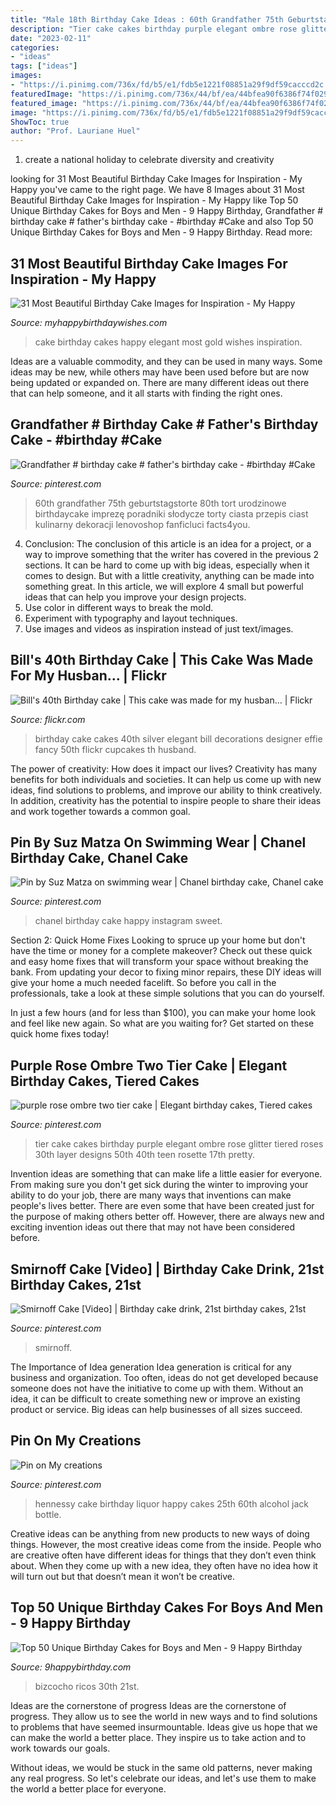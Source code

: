 ```yaml
---
title: "Male 18th Birthday Cake Ideas : 60th Grandfather 75th Geburtstagstorte 80th Tort Urodzinowe Birthdaycake Imprezę Poradniki Słodycze Torty Ciasta Przepis Ciast Kulinarny Dekoracji Lenovoshop Fanficluci Facts4you"
description: "Tier cake cakes birthday purple elegant ombre rose glitter tiered roses 30th layer designs 50th 40th teen rosette 17th pretty"
date: "2023-02-11"
categories:
- "ideas"
tags: ["ideas"]
images:
- "https://i.pinimg.com/736x/fd/b5/e1/fdb5e1221f08851a29f9df59cacccd2c.jpg"
featuredImage: "https://i.pinimg.com/736x/44/bf/ea/44bfea90f6386f74f029a980649cc8c0.jpg"
featured_image: "https://i.pinimg.com/736x/44/bf/ea/44bfea90f6386f74f029a980649cc8c0.jpg"
image: "https://i.pinimg.com/736x/fd/b5/e1/fdb5e1221f08851a29f9df59cacccd2c.jpg"
ShowToc: true
author: "Prof. Lauriane Huel"
---
```



1. create a national holiday to celebrate diversity and creativity

	

		
looking for 31 Most Beautiful Birthday Cake Images for Inspiration - My Happy you've came to the right page. We have 8 Images about 31 Most Beautiful Birthday Cake Images for Inspiration - My Happy like Top 50 Unique Birthday Cakes for Boys and Men - 9 Happy Birthday, Grandfather # birthday cake # father&#039;s birthday cake - #birthday #Cake and also Top 50 Unique Birthday Cakes for Boys and Men - 9 Happy Birthday. Read more:
		
    
## 31 Most Beautiful Birthday Cake Images For Inspiration - My Happy

<img loading=lazy src="https://www.myhappybirthdaywishes.com/wp-content/uploads/2016/01/black-and-off-white-birthday-cake-images.jpg" onerror="this.onerror=null;this.src='https://tse1.mm.bing.net/th?id=OIP.3MiRqvyBhFh4d1GYt2ScXwHaLx&amp;pid=15.1';" alt="31 Most Beautiful Birthday Cake Images for Inspiration - My Happy">

_Source: myhappybirthdaywishes.com_

>cake birthday cakes happy elegant most gold wishes inspiration. 

	

Ideas are a valuable commodity, and they can be used in many ways. Some ideas may be new, while others may have been used before but are now being updated or expanded on. There are many different ideas out there that can help someone, and it all starts with finding the right ones.

    
## Grandfather # Birthday Cake # Father&#039;s Birthday Cake - #birthday #Cake

<img loading=lazy src="https://i.pinimg.com/736x/44/bf/ea/44bfea90f6386f74f029a980649cc8c0.jpg" onerror="this.onerror=null;this.src='https://tse4.mm.bing.net/th?id=OIP.WSi_uPlwlgTetC0EbVSMyQHaNK&amp;pid=15.1';" alt="Grandfather # birthday cake # father&#039;s birthday cake - #birthday #Cake">

_Source: pinterest.com_

>60th grandfather 75th geburtstagstorte 80th tort urodzinowe birthdaycake imprezę poradniki słodycze torty ciasta przepis ciast kulinarny dekoracji lenovoshop fanficluci facts4you. 

	

4. Conclusion: The conclusion of this article is an idea for a project, or a way to improve something that the writer has covered in the previous 2 sections.
It can be hard to come up with big ideas, especially when it comes to design. But with a little creativity, anything can be made into something great. In this article, we will explore 4 small but powerful ideas that can help you improve your design projects.
1. Use color in different ways to break the mold.
2. Experiment with typography and layout techniques.
3. Use images and videos as inspiration instead of just text/images.

    
## Bill&#039;s 40th Birthday Cake | This Cake Was Made For My Husban… | Flickr

<img loading=lazy src="https://c2.staticflickr.com/6/5178/5501767448_f8740fb7dc_b.jpg" onerror="this.onerror=null;this.src='https://tse3.mm.bing.net/th?id=OIP.LUdjVfKytJkZktwrj5XlPwHaLG&amp;pid=15.1';" alt="Bill&#039;s 40th Birthday cake | This cake was made for my husban… | Flickr">

_Source: flickr.com_

>birthday cake cakes 40th silver elegant bill decorations designer effie fancy 50th flickr cupcakes th husband. 

	

The power of creativity: How does it impact our lives?
Creativity has many benefits for both individuals and societies. It can help us come up with new ideas, find solutions to problems, and improve our ability to think creatively. In addition, creativity has the potential to inspire people to share their ideas and work together towards a common goal.

    
## Pin By Suz Matza On Swimming Wear | Chanel Birthday Cake, Chanel Cake

<img loading=lazy src="https://i.pinimg.com/736x/fd/b5/e1/fdb5e1221f08851a29f9df59cacccd2c.jpg" onerror="this.onerror=null;this.src='https://tse2.mm.bing.net/th?id=OIP.1la9_1KXt1KaM326WNWChAHaH2&amp;pid=15.1';" alt="Pin by Suz Matza on swimming wear | Chanel birthday cake, Chanel cake">

_Source: pinterest.com_

>chanel birthday cake happy instagram sweet. 

	

Section 2: Quick Home Fixes
Looking to spruce up your home but don't have the time or money for a complete makeover? Check out these quick and easy home fixes that will transform your space without breaking the bank.
From updating your decor to fixing minor repairs, these DIY ideas will give your home a much needed facelift. So before you call in the professionals, take a look at these simple solutions that you can do yourself.

In just a few hours (and for less than $100), you can make your home look and feel like new again. So what are you waiting for? Get started on these quick home fixes today!

    
## Purple Rose Ombre Two Tier Cake | Elegant Birthday Cakes, Tiered Cakes

<img loading=lazy src="https://i.pinimg.com/736x/b8/ac/8c/b8ac8ce54b4e82efd75f0d97f42117fd--two-tier-cake-purple-roses.jpg" onerror="this.onerror=null;this.src='https://tse3.mm.bing.net/th?id=OIP.cshRhKWPY45V4g-2OqxOxgHaJ3&amp;pid=15.1';" alt="purple rose ombre two tier cake | Elegant birthday cakes, Tiered cakes">

_Source: pinterest.com_

>tier cake cakes birthday purple elegant ombre rose glitter tiered roses 30th layer designs 50th 40th teen rosette 17th pretty. 

	

Invention ideas are something that can make life a little easier for everyone. From making sure you don't get sick during the winter to improving your ability to do your job, there are many ways that inventions can make people's lives better. There are even some that have been created just for the purpose of making others better off. However, there are always new and exciting invention ideas out there that may not have been considered before.

    
## Smirnoff Cake [Video] | Birthday Cake Drink, 21st Birthday Cakes, 21st

<img loading=lazy src="https://i.pinimg.com/736x/9f/6c/dd/9f6cdded987581c2aa34648064627f8a.jpg" onerror="this.onerror=null;this.src='https://tse1.mm.bing.net/th?id=OIP.MIMO8WHd9GI24BjQdlz_lgHaNK&amp;pid=15.1';" alt="Smirnoff Cake [Video] | Birthday cake drink, 21st birthday cakes, 21st">

_Source: pinterest.com_

>smirnoff. 

	

The Importance of Idea generation
Idea generation is critical for any business and organization. Too often, ideas do not get developed because someone does not have the initiative to come up with them. Without an idea, it can be difficult to create something new or improve an existing product or service. Big ideas can help businesses of all sizes succeed.

    
## Pin On My Creations

<img loading=lazy src="https://i.pinimg.com/736x/b8/f4/d4/b8f4d4adde945f84e16f3fb38068754f--hennessy-cake--birthday.jpg" onerror="this.onerror=null;this.src='https://tse1.mm.bing.net/th?id=OIP.8erl5peQ7AViMK4FdImWlwHaJ3&amp;pid=15.1';" alt="Pin on My creations">

_Source: pinterest.com_

>hennessy cake birthday liquor happy cakes 25th 60th alcohol jack bottle. 

	

Creative ideas can be anything from new products to new ways of doing things. However, the most creative ideas come from the inside. People who are creative often have different ideas for things that they don’t even think about. When they come up with a new idea, they often have no idea how it will turn out but that doesn’t mean it won’t be creative.

    
## Top 50 Unique Birthday Cakes For Boys And Men - 9 Happy Birthday

<img loading=lazy src="https://www.9happybirthday.com/wp-content/uploads/2017/09/Traditional-Birthday-Cake-watch-640x637.jpg" onerror="this.onerror=null;this.src='https://tse3.mm.bing.net/th?id=OIP._qmlQICWGK7etmlnNQy0yQHaHX&amp;pid=15.1';" alt="Top 50 Unique Birthday Cakes for Boys and Men - 9 Happy Birthday">

_Source: 9happybirthday.com_

>bizcocho ricos 30th 21st. 

	

Ideas are the cornerstone of progress
Ideas are the cornerstone of progress. They allow us to see the world in new ways and to find solutions to problems that have seemed insurmountable.
Ideas give us hope that we can make the world a better place. They inspire us to take action and to work towards our goals.

Without ideas, we would be stuck in the same old patterns, never making any real progress. So let's celebrate our ideas, and let's use them to make the world a better place for everyone.

